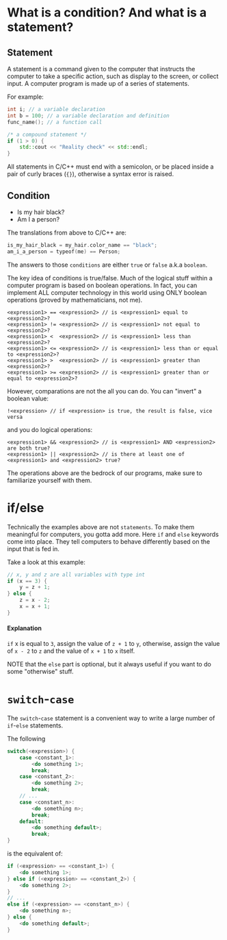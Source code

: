 # What is a condition? And what is a statement?

## Statement

A statement is a command given to the computer that instructs the computer to
take a specific action, such as display to the screen, or collect input. A
computer program is made up of a series of statements. 

For example:
```C++
int i; // a variable declaration
int b = 100; // a variable declaration and definition
func_name(); // a function call

/* a compound statement */
if (1 > 0) {
    std::cout << "Reality check" << std::endl;
}
```

All statements in C/C++ must end with a semicolon, or be placed inside a pair
of curly braces (`{}`), otherwise a syntax error is raised.

## Condition

- Is my hair black?
- Am I a person?

The translations from above to C/C++ are:

```C++
is_my_hair_black = my_hair.color_name == "black";
am_i_a_person = typeof(me) == Person;
```

The answers to those `conditions` are either `true` or `false` a.k.a `boolean`.

The key idea of conditions is true/false. Much of the logical stuff within a computer program
is based on boolean operations. In fact, you can implement ALL computer technology in this world
using ONLY boolean operations (proved by mathematicians, not me).

```
<expression1> == <expression2> // is <expression1> equal to <expression2>?
<expression1> != <expression2> // is <expression1> not equal to <expression2>?
<expression1> <  <expression2> // is <expression1> less than <expression2>?
<expression1> <= <expression2> // is <expression1> less than or equal to <expression2>?
<expression1> >  <expression2> // is <expression1> greater than <expression2>?
<expression1> >= <expression2> // is <expression1> greater than or equal to <expression2>?
```

However, comparations are not the all you can do. You can "invert" a boolean value:

```
!<expression> // if <expression> is true, the result is false, vice versa
```

and you do logical operations:

```
<expression1> && <expression2> // is <expression1> AND <expression2> are both true?
<expression1> || <expression2> // is there at least one of <expression1> and <expression2> true?
```

The operations above are the bedrock of our programs, make sure to familiarize yourself with them.

# if/else

Technically the examples above are not `statements`. To make them meaningful for computers, you gotta add more.
Here `if` and `else` keywords come into place. They tell computers to behave differently based on the input that
is fed in.

Take a look at this example:
```C
// x, y and z are all variables with type int
if (x == 3) {
    y = z + 1;
} else {
    z = x - 2;
    x = x + 1;
}
```

#### Explanation

`if` x is equal to `3`, assign the value of `z + 1` to `y`, otherwise, assign
the value of `x - 2` to `z` and the value of `x + 1` to `x` itself.

NOTE that the `else` part is optional, but it always useful if you want to do some "otherwise" stuff.

# `switch`-`case`

The `switch`-`case` statement is a convenient way to write a large number of
`if`-`else` statements.

The following
```C++
switch(<expression>) {
    case <constant_1>:
        <do something 1>;
        break;
    case <constant_2>:
        <do something 2>;
        break;
    // ...
    case <constant_n>:
        <do something n>;
        break;
    default:
        <do something default>;
        break;
}
```

is the equivalent of:

```C++
if (<expression> == <constant_1>) {
    <do something 1>;
} else if (<expression> == <constant_2>) {
    <do something 2>;
}
// ...
else if (<expression> == <constant_n>) {
    <do something n>;
} else {
    <do something default>;
}
```


